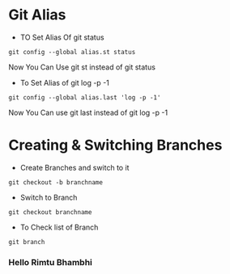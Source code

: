 # Git Alias

- TO Set Alias Of git status
```
git config --global alias.st status
```
Now You Can Use git st instead of git status

- To Set Alias of git log -p -1
```
git config --global alias.last 'log -p -1'
```
Now You Can use git last instead of git log -p -1

# Creating & Switching Branches

- Create Branches and switch to it
```
git checkout -b branchname
```
- Switch to Branch
```
git checkout branchname
```
- To Check list of Branch
```
git branch
```
### Hello Rimtu Bhambhi
